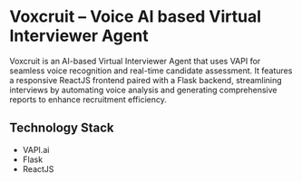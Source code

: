 # Voxcruit – Voice AI based Virtual Interviewer Agent

Voxcruit is an AI-based Virtual Interviewer Agent that uses VAPI for seamless voice recognition and real-time candidate assessment. It features a responsive ReactJS frontend paired with a Flask backend, streamlining interviews by automating voice analysis and generating comprehensive reports to enhance recruitment efficiency.

## Technology Stack
  - VAPI.ai
  - Flask
  - ReactJS
